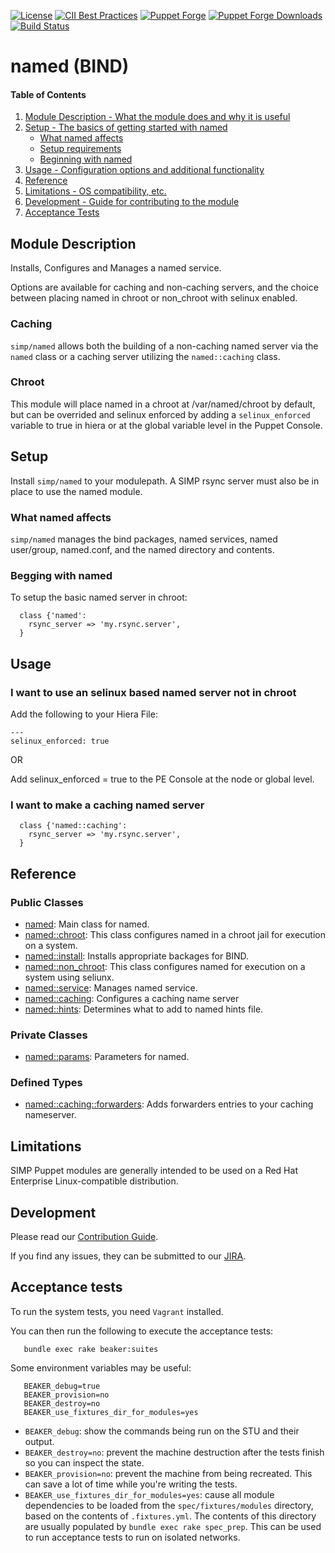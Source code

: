 [![License](https://img.shields.io/:license-apache-blue.svg)](http://www.apache.org/licenses/LICENSE-2.0.html)
[![CII Best Practices](https://bestpractices.coreinfrastructure.org/projects/73/badge)](https://bestpractices.coreinfrastructure.org/projects/73)
[![Puppet Forge](https://img.shields.io/puppetforge/v/simp/named.svg)](https://forge.puppetlabs.com/simp/named)
[![Puppet Forge Downloads](https://img.shields.io/puppetforge/dt/simp/named.svg)](https://forge.puppetlabs.com/simp/named)
[![Build Status](https://travis-ci.org/simp/pupmod-simp-named.svg)](https://travis-ci.org/simp/pupmod-simp-named)

# named (BIND)


#### Table of Contents
1. [Module Description - What the module does and why it is useful](#module-description)
2. [Setup - The basics of getting started with named](#setup)
    * [What named affects](#what-named-affects)
    * [Setup requirements](#setup-requirements)
    * [Beginning with named](#beginning-with-named)
3. [Usage - Configuration options and additional functionality](#usage)
4. [Reference](#reference)
5. [Limitations - OS compatibility, etc.](#limitations)
6. [Development - Guide for contributing to the module](#development)
7. [Acceptance Tests](#acceptance-tests)


## Module Description

Installs, Configures and Manages a named service.

Options are available for caching and non-caching servers, and the choice
between placing named in chroot or non_chroot with selinux enabled.

### Caching

`simp/named` allows both the building of a non-caching named server via the
`named` class or a caching server utilizing the `named::caching` class.

### Chroot

This module will place named in a chroot at /var/named/chroot by default, but
can be overrided and selinux enforced by adding a `selinux_enforced` variable to
true in hiera or at the global variable level in the Puppet Console.

## Setup

Install `simp/named` to your modulepath. A SIMP rsync server must also be in
place to use the named module.

### What named affects

`simp/named` manages the bind packages, named services, named user/group,
named.conf, and the named directory and contents.

### Begging with named

To setup the basic named server in chroot:

```puppet
  class {'named':
    rsync_server => 'my.rsync.server',
  }
```

## Usage

### I want to use an selinux based named server not in chroot

Add the following to your Hiera File:

```
---
selinux_enforced: true
```

OR

Add selinux_enforced = true to the PE Console at the node or global level.

### I want to make a caching named server

```puppet
  class {'named::caching':
    rsync_server => 'my.rsync.server',
  }
```

## Reference

### Public Classes
* [named](https://github.com/simp/pupmod-simp-named/blob/master/manifests/init.pp): Main class for named.
* [named::chroot](https://github.com/simp/pupmod-simp-named/blob/master/manifests/chroot.pp): This class configures named in a chroot jail for execution on a system.
* [named::install](https://github.com/simp/pupmod-simp-named/blob/master/manifests/install.pp): Installs appropriate backages for BIND.
* [named::non_chroot](https://github.com/simp/pupmod-simp-named/blob/master/manifests/non_chroot.pp): This class configures named for execution on a system using seliunx.
* [named::service](https://github.com/simp/pupmod-simp-named/blob/master/manifests/service.pp): Manages named service.
* [named::caching](https://github.com/simp/pupmod-simp-named/blob/master/manifests/caching.pp): Configures a caching name server
* [named::hints](https://github.com/simp/pupmod-simp-named/blob/master/manifests/hints.pp): Determines what to add to named hints file.

### Private Classes
* [named::params](https://github.com/simp/pupmod-simp-named/blob/master/manifests/params.pp): Parameters for named.

### Defined Types
* [named::caching::forwarders](https://github.com/simp/pupmod-simp-named/blob/master/manifests/caching/forwarders.pp): Adds forwarders entries to your caching nameserver.

## Limitations

SIMP Puppet modules are generally intended to be used on a Red Hat Enterprise
Linux-compatible distribution.

## Development

Please read our [Contribution Guide](https://simp.readthedocs.io/en/stable/contributors_guide/index.html).

If you find any issues, they can be submitted to our
[JIRA](https://simp-project.atlassian.net).


## Acceptance tests

To run the system tests, you need `Vagrant` installed.

You can then run the following to execute the acceptance tests:

```shell
   bundle exec rake beaker:suites
```

Some environment variables may be useful:

```shell
   BEAKER_debug=true
   BEAKER_provision=no
   BEAKER_destroy=no
   BEAKER_use_fixtures_dir_for_modules=yes
```

*  ``BEAKER_debug``: show the commands being run on the STU and their output.
*  ``BEAKER_destroy=no``: prevent the machine destruction after the tests
   finish so you can inspect the state.
*  ``BEAKER_provision=no``: prevent the machine from being recreated.  This can
   save a lot of time while you're writing the tests.
*  ``BEAKER_use_fixtures_dir_for_modules=yes``: cause all module dependencies
   to be loaded from the ``spec/fixtures/modules`` directory, based on the
   contents of ``.fixtures.yml``. The contents of this directory are usually
   populated by ``bundle exec rake spec_prep``. This can be used to run
   acceptance tests to run on isolated networks.
